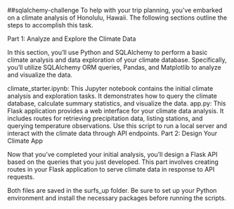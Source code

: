 ##sqlalchemy-challenge
To help with your trip planning, you’ve embarked on a climate analysis of Honolulu, Hawaii. The following sections outline the steps to accomplish this task.

Part 1: Analyze and Explore the Climate Data

In this section, you’ll use Python and SQLAlchemy to perform a basic climate analysis and data exploration of your climate database. Specifically, you’ll utilize SQLAlchemy ORM queries, Pandas, and Matplotlib to analyze and visualize the data.

climate_starter.ipynb: This Jupyter notebook contains the initial climate analysis and exploration tasks. It demonstrates how to query the climate database, calculate summary statistics, and visualize the data.
app.py: This Flask application provides a web interface for your climate data analysis. It includes routes for retrieving precipitation data, listing stations, and querying temperature observations. Use this script to run a local server and interact with the climate data through API endpoints.
Part 2: Design Your Climate App

Now that you’ve completed your initial analysis, you’ll design a Flask API based on the queries that you just developed. This part involves creating routes in your Flask application to serve climate data in response to API requests.

Both files are saved in the surfs_up folder. Be sure to set up your Python environment and install the necessary packages before running the scripts. 
